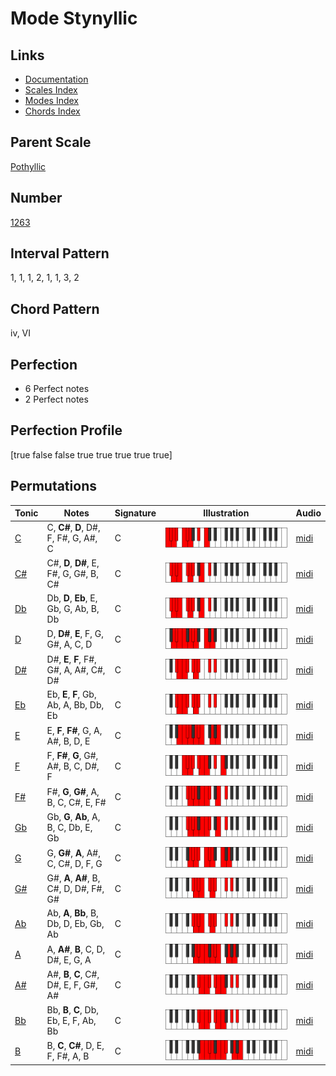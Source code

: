# Mode Stynyllic

## Links

- [Documentation](index.md)
- [Scales Index](Scales.md)
- [Modes Index](Modes.md)
- [Chords Index](Chords.md)

## Parent Scale

[Pothyllic](ScalePothyllic.md)

## Number

[1263](https://ianring.com/musictheory/scales/1263)

## Interval Pattern

1, 1, 1, 2, 1, 1, 3, 2

## Chord Pattern

iv, VI

## Perfection

- 6 Perfect notes
- 2 Perfect notes

## Perfection Profile

[true false false true true true true true]

## Permutations

| Tonic | Notes | Signature | Illustration | Audio |
|-------|-------|-----------|--------------|-------|
| [C](ModeCNaturalStynyllic.md) | C, **C#**, **D**, D#, F, F#, G, A#, C | C | ![CNaturalStynyllic](ModeCNaturalStynyllic.png) | [midi](https://github.com/edipermadi/music/blob/main/docs/ModeCNaturalStynyllic.mid?raw=true) |
| [C#](ModeCSharpStynyllic.md) | C#, **D**, **D#**, E, F#, G, G#, B, C# | C | ![CSharpStynyllic](ModeCSharpStynyllic.png) | [midi](https://github.com/edipermadi/music/blob/main/docs/ModeCSharpStynyllic.mid?raw=true) |
| [Db](ModeDFlatStynyllic.md) | Db, **D**, **Eb**, E, Gb, G, Ab, B, Db | C | ![DFlatStynyllic](ModeDFlatStynyllic.png) | [midi](https://github.com/edipermadi/music/blob/main/docs/ModeDFlatStynyllic.mid?raw=true) |
| [D](ModeDNaturalStynyllic.md) | D, **D#**, **E**, F, G, G#, A, C, D | C | ![DNaturalStynyllic](ModeDNaturalStynyllic.png) | [midi](https://github.com/edipermadi/music/blob/main/docs/ModeDNaturalStynyllic.mid?raw=true) |
| [D#](ModeDSharpStynyllic.md) | D#, **E**, **F**, F#, G#, A, A#, C#, D# | C | ![DSharpStynyllic](ModeDSharpStynyllic.png) | [midi](https://github.com/edipermadi/music/blob/main/docs/ModeDSharpStynyllic.mid?raw=true) |
| [Eb](ModeEFlatStynyllic.md) | Eb, **E**, **F**, Gb, Ab, A, Bb, Db, Eb | C | ![EFlatStynyllic](ModeEFlatStynyllic.png) | [midi](https://github.com/edipermadi/music/blob/main/docs/ModeEFlatStynyllic.mid?raw=true) |
| [E](ModeENaturalStynyllic.md) | E, **F**, **F#**, G, A, A#, B, D, E | C | ![ENaturalStynyllic](ModeENaturalStynyllic.png) | [midi](https://github.com/edipermadi/music/blob/main/docs/ModeENaturalStynyllic.mid?raw=true) |
| [F](ModeFNaturalStynyllic.md) | F, **F#**, **G**, G#, A#, B, C, D#, F | C | ![FNaturalStynyllic](ModeFNaturalStynyllic.png) | [midi](https://github.com/edipermadi/music/blob/main/docs/ModeFNaturalStynyllic.mid?raw=true) |
| [F#](ModeFSharpStynyllic.md) | F#, **G**, **G#**, A, B, C, C#, E, F# | C | ![FSharpStynyllic](ModeFSharpStynyllic.png) | [midi](https://github.com/edipermadi/music/blob/main/docs/ModeFSharpStynyllic.mid?raw=true) |
| [Gb](ModeGFlatStynyllic.md) | Gb, **G**, **Ab**, A, B, C, Db, E, Gb | C | ![GFlatStynyllic](ModeGFlatStynyllic.png) | [midi](https://github.com/edipermadi/music/blob/main/docs/ModeGFlatStynyllic.mid?raw=true) |
| [G](ModeGNaturalStynyllic.md) | G, **G#**, **A**, A#, C, C#, D, F, G | C | ![GNaturalStynyllic](ModeGNaturalStynyllic.png) | [midi](https://github.com/edipermadi/music/blob/main/docs/ModeGNaturalStynyllic.mid?raw=true) |
| [G#](ModeGSharpStynyllic.md) | G#, **A**, **A#**, B, C#, D, D#, F#, G# | C | ![GSharpStynyllic](ModeGSharpStynyllic.png) | [midi](https://github.com/edipermadi/music/blob/main/docs/ModeGSharpStynyllic.mid?raw=true) |
| [Ab](ModeAFlatStynyllic.md) | Ab, **A**, **Bb**, B, Db, D, Eb, Gb, Ab | C | ![AFlatStynyllic](ModeAFlatStynyllic.png) | [midi](https://github.com/edipermadi/music/blob/main/docs/ModeAFlatStynyllic.mid?raw=true) |
| [A](ModeANaturalStynyllic.md) | A, **A#**, **B**, C, D, D#, E, G, A | C | ![ANaturalStynyllic](ModeANaturalStynyllic.png) | [midi](https://github.com/edipermadi/music/blob/main/docs/ModeANaturalStynyllic.mid?raw=true) |
| [A#](ModeASharpStynyllic.md) | A#, **B**, **C**, C#, D#, E, F, G#, A# | C | ![ASharpStynyllic](ModeASharpStynyllic.png) | [midi](https://github.com/edipermadi/music/blob/main/docs/ModeASharpStynyllic.mid?raw=true) |
| [Bb](ModeBFlatStynyllic.md) | Bb, **B**, **C**, Db, Eb, E, F, Ab, Bb | C | ![BFlatStynyllic](ModeBFlatStynyllic.png) | [midi](https://github.com/edipermadi/music/blob/main/docs/ModeBFlatStynyllic.mid?raw=true) |
| [B](ModeBNaturalStynyllic.md) | B, **C**, **C#**, D, E, F, F#, A, B | C | ![BNaturalStynyllic](ModeBNaturalStynyllic.png) | [midi](https://github.com/edipermadi/music/blob/main/docs/ModeBNaturalStynyllic.mid?raw=true) |
